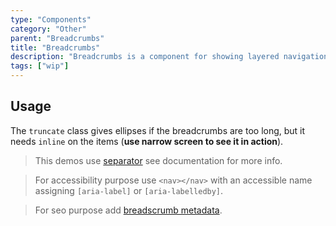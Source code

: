 ```yaml
---
type: "Components"
category: "Other"
parent: "Breadcrumbs"
title: "Breadcrumbs"
description: "Breadcrumbs is a component for showing layered navigation states."
tags: ["wip"]
---
```


## Usage

The `truncate` class gives ellipses if the breadcrumbs are too long, but it needs `inline` on the items (**use narrow screen to see it in action**).

> This demos use [separator](/components/typography/addon#separator) see documentation for more info.

> For accessibility purpose use `<nav></nav>` with an accessible name assigning `[aria-label]` or `[aria-labelledby]`.

> For seo purpose add [breadscrumb metadata](https://developers.google.com/search/docs/data-types/breadcrumb).

<demo>
  <demoinline src="demos/components/breadcrumbs/usage">
  </demoinline>
</demo>
